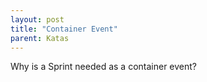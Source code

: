 ```yaml
---
layout: post
title: "Container Event"
parent: Katas
---
```

Why is a Sprint needed as a container event?
